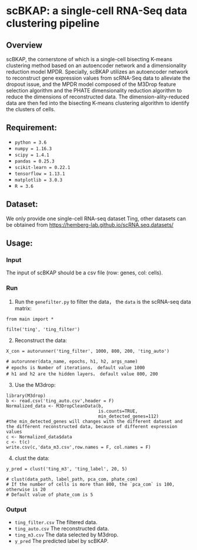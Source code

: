 # scBKAP: a single-cell RNA-Seq data clustering pipeline

## Overview

scBKAP, the cornerstone of which is a single-cell bisecting K-means clustering method based on an autoencoder network and a dimensionality reduction model MPDR. Specially, scBKAP utilizes an autoencoder network to reconstruct gene expression values from scRNA-Seq data to alleviate the dropout issue, and the MPDR model composed of the M3Drop feature selection algorithm and the PHATE dimensionality reduction algorithm to reduce the dimensions of reconstructed data. The dimension-ality-reduced data are then fed into the bisecting K-means clustering algorithm to identify the clusters of cells.

## Requirement:

- `python = 3.6`
- `numpy = 1.16.3`
- `scipy = 1.4.1`
- `pandas = 0.25.3`
- `scikit-learn = 0.22.1`
- `tensorflow = 1.13.1`
- `matplotlib = 3.0.3`
- `R = 3.6`

## Dataset:

We only provide one single-cell RNA-seq dataset Ting, other datasets can be obtained from https://hemberg-lab.github.io/scRNA.seq.datasets/

## Usage:

### Input
The input of scBKAP should be a csv file (row: genes, col: cells).

### Run

1. Run the `genefilter.py` to filter the data， the `data` is the scRNA-seq data matrix:

```
from main import *

filte('ting', 'ting_filter')
```

2. Reconstruct the data:

```
X_con = autorunner('ting_filter', 1000, 800, 200, 'ting_auto')

# autorunner(data_name, epochs, h1, h2, args_name)
# epochs is Number of iterations， default value 1000
# h1 and h2 are the hidden layers， default value 800, 200
```

3. Use the M3drop:

```
library(M3drop)
b <- read.csv('ting_auto.csv',header = F)
Normalized_data <- M3DropCleanData(b, 
                                   is.counts=TRUE, 
                                   min_detected_genes=112)
#the min_detected_genes will changes with the different dataset and the different reconstructed data, because of different expression values
c <- Normalized_data$data
c <- t(c)
write.csv(c,'data_m3.csv',row.names = F, col.names = F)
```

4. clust the data:

```
y_pred = clust('ting_m3', 'ting_label', 20, 5)

# clust(data_path, label_path, pca_com, phate_com)
# If the number of cells is more than 800, the `pca_com` is 100, otherwise is 20
# Default value of phate_com is 5
```

### Output

- `ting_filter.csv` The filtered data.
- `ting_auto.csv` The reconstructed data.
- `ting_m3.csv` The data selected by M3drop.
- `y_pred` The predicted label by scBKAP.
